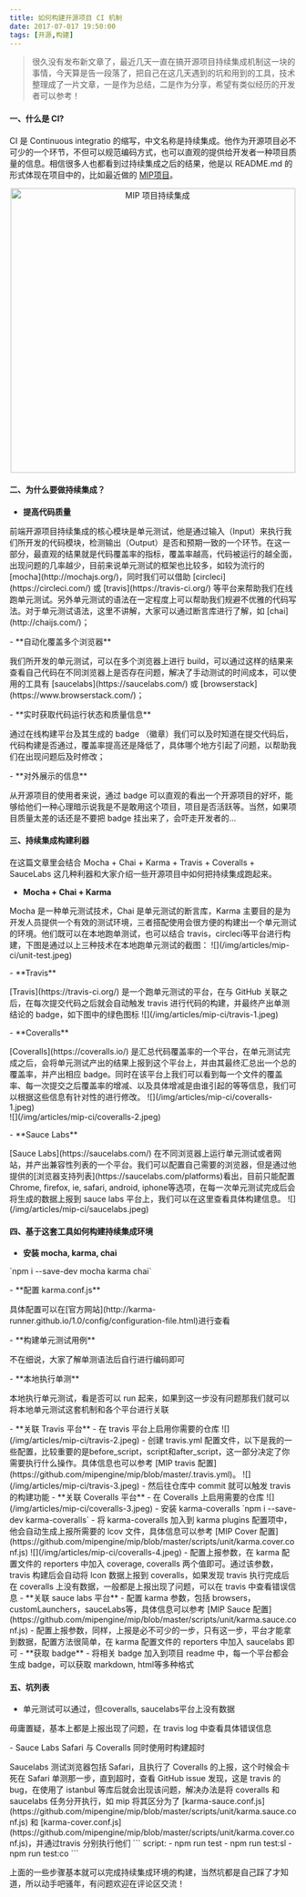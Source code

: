 ```yaml
---
title: 如何构建开源项目 CI 机制
date: 2017-07-017 19:50:00
tags: [开源,构建]
---
```


> 很久没有发布新文章了，最近几天一直在搞开源项目持续集成机制这一块的事情，今天算是告一段落了，把自己在这几天遇到的坑和用到的工具，技术整理成了一片文章，一是作为总结，二是作为分享，希望有类似经历的开发者可以参考！

#### 一、什么是 CI?
CI 是 Continuous integratio 的缩写，中文名称是持续集成。他作为开源项目必不可少的一个环节，不但可以规范编码方式，也可以直观的提供给开发者一种项目质量的信息。相信很多人也都看到过持续集成之后的结果，他是以 README.md 的形式体现在项目中的，比如最近做的 [MIP项目](https://github.com/mipengine/mip)。

<p align='center'>
    <a href="https://github.com/mipengine/mip">
        <img src='/img/articles/mip-ci/mipci.jpeg' width=500 title='MIP 项目持续集成' alt='MIP 项目持续集成'>
    </a>
</p>

#### 二、为什么要做持续集成？
- **提高代码质量**
<p>前端开源项目持续集成的核心模块是单元测试，他是通过输入（Input）来执行我们所开发的代码模块，检测输出（Output）是否和预期一致的一个环节。在这一部分，最直观的结果就是代码覆盖率的指标，覆盖率越高，代码被运行的越全面，出现问题的几率越少，目前来说单元测试的框架也比较多，如较为流行的 [mocha](http://mochajs.org/)，同时我们可以借助 [circleci](https://circleci.com/) 或 [travis](https://travis-ci.org/) 等平台来帮助我们在线跑单元测试。另外单元测试的语法在一定程度上可以帮助我们规避不优雅的代码写法。对于单元测试语法，这里不讲解，大家可以通过断言库进行了解，如 [chai](http://chaijs.com/)；</p>
- **自动化覆盖多个浏览器**
<p>我们所开发的单元测试，可以在多个浏览器上进行 build，可以通过这样的结果来查看自己代码在不同浏览器上是否存在问题，解决了手动测试的时间成本，可以使用的工具有 [saucelabs](https://saucelabs.com/) 或 [browserstack](https://www.browserstack.com/)；</p>
- **实时获取代码运行状态和质量信息**
<p>通过在线构建平台及其生成的 badge （徽章）我们可以及时知道在提交代码后，代码构建是否通过，覆盖率提高还是降低了，具体哪个地方引起了问题，以帮助我们在出现问题后及时修改；</p>
- **对外展示的信息**
<p>从开源项目的使用者来说，通过 badge 可以直观的看出一个开源项目的好坏，能够给他们一种心理暗示说我是不是敢用这个项目，项目是否活跃等。当然，如果项目质量太差的话还是不要把 badge 挂出来了，会吓走开发者的...</p>

#### 三、持续集成构建利器
在这篇文章里会结合 Mocha + Chai + Karma + Travis + Coveralls + SauceLabs 这几种利器和大家介绍一些开源项目中如何把持续集成跑起来。

- **Mocha + Chai + Karma**
<p>Mocha 是一种单元测试技术，Chai 是单元测试的断言库，Karma 主要目的是为开发人员提供一个有效的测试环境，三者搭配使用会很方便的构建出一个单元测试的环境。他们既可以在本地跑单测试，也可以结合 travis，circleci等平台进行构建，下图是通过以上三种技术在本地跑单元测试的截图：
![](/img/articles/mip-ci/unit-test.jpeg)
</p>
- **Travis**
<p>[Travis](https://travis-ci.org/) 是一个跑单元测试的平台，在与 GitHub 关联之后，在每次提交代码之后就会自动触发 travis 进行代码的构建，并最终产出单测结论的 badge，如下图中的绿色图标
![](/img/articles/mip-ci/travis-1.jpeg)
</p>
- **Coveralls**
<p>[Coveralls](https://coveralls.io/) 是汇总代码覆盖率的一个平台，在单元测试完成之后，会将单元测试产出的结果上报到这个平台上，并由其最终汇总出一个总的覆盖率，并产出相应 badge。同时在该平台上我们可以看到每一个文件的覆盖率、每一次提交之后覆盖率的增减、以及具体增减是由谁引起的等等信息，我们可以根据这些信息有针对性的进行修改。
![](/img/articles/mip-ci/coveralls-1.jpeg)
<br>
![](/img/articles/mip-ci/coveralls-2.jpeg)
</p>
- **Sauce Labs**
<p>[Sauce Labs](https://saucelabs.com/) 在不同浏览器上运行单元测试或者网站，并产出兼容性列表的一个平台。我们可以配置自己需要的浏览器，但是通过他提供的[浏览器支持列表](https://saucelabs.com/platforms)看出，目前只能配置 Chrome, firefox, ie, safari, android, iphone等选项，在每一次单元测试完成后会将生成的数据上报到 sauce labs 平台上，我们可以在这里查看具体构建信息。
![](/img/articles/mip-ci/saucelabs.jpeg)

#### 四、基于这套工具如何构建持续集成环境
- **安装 mocha, karma, chai**
<p>`npm i --save-dev mocha karma chai`</p>
- **配置 karma.conf.js**
<p>具体配置可以在[官方网站](http://karma-runner.github.io/1.0/config/configuration-file.html)进行查看</p>
- **构建单元测试用例**
<p>不在细说，大家了解单测语法后自行进行编码即可</p>
- **本地执行单测**
<p>本地执行单元测试，看是否可以 run 起来，如果到这一步没有问题那我们就可以将本地单元测试这套机制和各个平台进行关联</p>
- **关联 Travis 平台**
    - 在 travis 平台上启用你需要的仓库
    ![](/img/articles/mip-ci/travis-2.jpeg)
    - 创建 travis.yml 配置文件，以下是我的一些配置，比较重要的是before_script，script和after_script，这一部分决定了你需要执行什么操作。具体信息也可以参考 [MIP travis 配置](https://github.com/mipengine/mip/blob/master/.travis.yml)。
    ![](/img/articles/mip-ci/travis-3.jpeg)
    - 然后往仓库中 commit 就可以触发 travis 的构建功能
- **关联 Coveralls 平台**
    - 在 Coveralls 上启用需要的仓库
    ![](/img/articles/mip-ci/coveralls-3.jpeg)
    - 安装 karma-coveralls
    `npm i --save-dev karma-coveralls`
    - 将 karma-coveralls 加入到 karma plugins 配置项中，他会自动生成上报所需要的 lcov 文件，具体信息可以参考 [MIP Cover 配置](https://github.com/mipengine/mip/blob/master/scripts/unit/karma.cover.conf.js)
    ![](/img/articles/mip-ci/coveralls-4.jpeg)
    - 配置上报参数，在 karma 配置文件的 reporters 中加入 coverage, coveralls 两个值即可。通过该参数，travis 构建后会自动将 lcon 数据上报到 coveralls，如果发现 travis 执行完成后在 coveralls 上没有数据，一般都是上报出现了问题，可以在 travis 中查看错误信息
- **关联 sauce labs 平台**
    - 配置 karma 参数，包括 browsers，customLaunchers，sauceLabs等，具体信息可以参考 [MIP Sauce 配置](https://github.com/mipengine/mip/blob/master/scripts/unit/karma.sauce.conf.js)
    - 配置上报参数，同样，上报是必不可少的一步，只有这一步，平台才能拿到数据，配置方法很简单，在 karma 配置文件的 reporters 中加入 saucelabs 即可
- **获取 badge**
    - 将相关 badge 加入到项目 readme 中，每一个平台都会生成 badge，可以获取 markdown, html等多种格式

#### 五、坑列表
- 单元测试可以通过，但coveralls, saucelabs平台上没有数据
<p>毋庸置疑，基本上都是上报出现了问题，在 travis log 中查看具体错误信息</p>
- Sauce Labs Safari 与 Coveralls 同时使用时构建超时
<p>Saucelabs 测试浏览器包括 Safari，且执行了 Coveralls 的上报，这个时候会卡死在 Safari 单测那一步，直到超时，查看 GitHub issue 发现，这是 travis 的 bug，在使用了 istanbul 等库后就会出现该问题，解决办法是将 coveralls 和 saucelabs 任务分开执行，如 mip 将其区分为了 [karma-sauce.conf.js](https://github.com/mipengine/mip/blob/master/scripts/unit/karma.sauce.conf.js) 和 [karma-cover.conf.js](https://github.com/mipengine/mip/blob/master/scripts/unit/karma.cover.conf.js)，并通过travis 分别执行他们
```
script:
  - npm run test
  - npm run test:sl
  - npm run test:co
```
</p>
上面的一些步骤基本就可以完成持续集成环境的构建，当然坑都是自己踩了才知道，所以动手吧骚年，有问题欢迎在评论区交流！